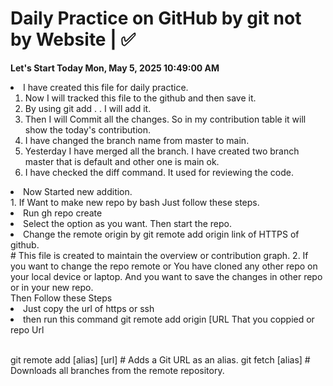 # Daily Practice on GitHub by git not by Website | ✅
**Let's Start Today Mon, May  5, 2025 10:49:00 AM**<br>
<li> I have created this file for daily practice. 

1. Now I will tracked this file to the github and then save it.
2. By using git add . . I will add it. 
3. Then I will Commit all the changes. So in my contribution table it will show the today's     contribution.
4. I have changed the branch name from master to main.
5. Yesterday I have merged all the branch. I have created two branch master that is default and other one is main ok.
6. I have checked the diff command. It used for reviewing the code.

<li> Now Started new addition. <br>
1. If Want to make new repo by bash Just follow these steps.
  <li> Run gh repo create</li>
  <Li> Select the option as you want. Then start the repo.
  <li> Change the remote origin by git remote add origin link of HTTPS of github.</li>
  # This file is created to maintain the overview or contribution graph.
2. If you want to change the repo remote or You have cloned any other repo on your local device or laptop. And you want to save the changes in other repo or in your new repo.
<br> Then Follow these Steps
  <li> Just copy the url of https or ssh  </li>
  <li> then run this command git remote add origin [URL That you coppied or repo Url</li>
  <br> 
  
git remote  add [alias] [url] # Adds a Git URL as an alias.
git fetch [alias] # Downloads all branches from the remote repository.


